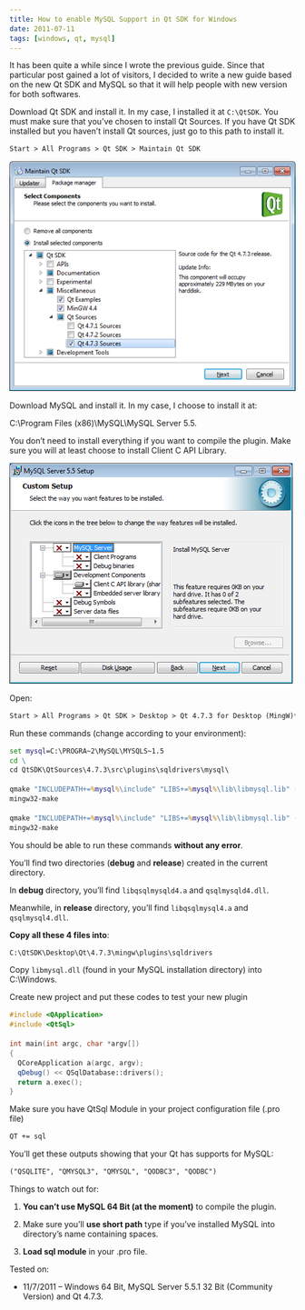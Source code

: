 ```yaml
---
title: How to enable MySQL Support in Qt SDK for Windows
date: 2011-07-11
tags: [windows, qt, mysql]
---
```


It has been quite a while since I wrote the previous guide. Since that
particular post gained a lot of visitors, I decided to write a new guide based
on the new Qt SDK and MySQL so that it will help people with new version for
both softwares.

<!--more-->

Download Qt SDK and install it. In my case, I installed it at `C:\QtSDK`. You
must make sure that you’ve chosen to install Qt Sources. If you have Qt SDK
installed but you haven’t install Qt sources, just go to this path to install
it.

```txt
Start > All Programs > Qt SDK > Maintain Qt SDK
```

![image](/images/posts/2011-07-11-qt.png)

Download MySQL and install it. In my case, I choose to install it at:

C:\Program Files (x86)\MySQL\MySQL Server 5.5.

You don’t need to install everything if you want to compile the plugin. Make
sure you will at least choose to install Client C API Library.

![image](/images/posts/2011-07-11-mysql.png)

Open:

```txt
Start > All Programs > Qt SDK > Desktop > Qt 4.7.3 for Desktop (MingW)**
```

Run these commands (change according to your environment):

```bat
set mysql=C:\PROGRA~2\MySQL\MYSQLS~1.5
cd \
cd QtSDK\QtSources\4.7.3\src\plugins\sqldrivers\mysql\

qmake "INCLUDEPATH+=%mysql%\include" "LIBS+=%mysql%\lib\libmysql.lib" -o Makefile mysql.pro
mingw32-make

qmake "INCLUDEPATH+=%mysql%\include" "LIBS+=%mysql%\lib\libmysql.lib" -o Makefile mysql.pro "CONFIG+=release"
mingw32-make
```

You should be able to run these commands **without any error**.

You’ll find two directories (**debug** and **release**) created in the current
directory.

In **debug** directory, you’ll find `libqsqlmysqld4.a` and `qsqlmysqld4.dll`.

Meanwhile, in **release** directory, you’ll find `libqsqlmysql4.a` and
`qsqlmysql4.dll`.

**Copy all these 4 files into**:

```txt
C:\QtSDK\Desktop\Qt\4.7.3\mingw\plugins\sqldrivers
```

Copy `libmysql.dll` (found in your MySQL installation directory) into C:\Windows.

Create new project and put these codes to test your new plugin

```cpp
#include <QApplication>
#include <QtSql>

int main(int argc, char *argv[])
{
  QCoreApplication a(argc, argv);
  qDebug() << QSqlDatabase::drivers();
  return a.exec();
}
```

Make sure you have QtSql Module in your project configuration file (.pro file)

```txt
QT += sql
```

You’ll get these outputs showing that your Qt has supports for MySQL:

```txt
("QSQLITE", "QMYSQL3", "QMYSQL", "QODBC3", "QODBC")
```

Things to watch out for:

1. **You can’t use MySQL 64 Bit (at the moment)** to compile the plugin.

2. Make sure you’ll **use short path** type if you’ve installed MySQL into directory’s name containing spaces.

3. **Load sql module** in your .pro file.

Tested on:

* 11/7/2011 – Windows 64 Bit, MySQL Server 5.5.1 32 Bit (Community Version) and Qt 4.7.3.
